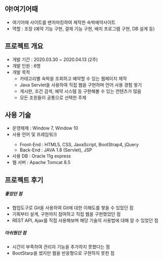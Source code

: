 <h2>야!여기어때</h2>
<ul>
  <li>여기어때 사이트를 밴치마킹하여 제작한 숙박예약사이트</li>
  <li>역할 : 조장 (예약 기능 구현, 결제 기능 구현, 배치 프로그램 구현, DB 설계 등)</li>
</ul>

<h2>프로젝트 개요</h2>
<ul>
  <li>개발 기간 : 2020.03.30 ~ 2020.04.13 (2주)</li>
  <li>개발 인원 : 6명</li>
  <li>개발 목적
    <ul>
      <li>카테고리별 숙박을 조회하고 예약할 수 있는 웹페이지 제작</li>
      <li>Java Servlet을 사용하여 직접 웹을 구현하며 언어 사용 경험 쌓기</li>
      <li>게시판, 조건 검색, 예약 시스템 등 구현해볼 수 있는 컨텐츠가 많음</li>
      <li>모든 조원들이 공통으로 선택한 주제</li>
    </ul>
  </li>
</ul>

<h2>사용 기술</h2>
<ul>
  <li>운영체제 : Window 7, Window 10</li>
  <li>사용 언어 및 프레임워크</li>
    <ul>
      <li>Front-End : HTML5, CSS, JavaScript, BootStrap4, jQuery</li>
      <li>Back-End : JAVA 1.8 (Servlet), JSP</li>
    </ul>
  <li>사용 DB : Oracle 11g express</li>
  <li>웹 서버 : Apache Tomcat 8.5</li>
</ul>

<h2>프로젝트 후기</h2>
<h5>좋았던 점</h5>
<ul>
  <li>협업도구로 Git을 사용하여 Git에 대한 이해도를 쌓을 수 있었던 점</li>
  <li>기획부터 설계, 구현까지 참여하고 직접 웹을 구현했었던 점</li>
  <li>REST API, Ajax를 직접 사용해보며 해당 기술의 사용법에 대해 알 수 있었던 점</li>
</ul>
<h5>아쉬웠던 점</h5>
<ul>
  <li>시간이 부족하여 관리자 기능을 추가하지 못했다는 점</li>
  <li>BootStarp을 썼지만 웹을 반응형으로 구현하지 못한 점</li>
</ul>
